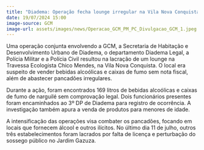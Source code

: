```yaml
---
title: "Diadema: Operação fecha lounge irregular na Vila Nova Conquista"
date: 19/07/2024 15:00
image-source: GCM
image-url: assets/images/news/Operacao_GCM_PM_PC_Divulgacao_GCM_1.jpeg
---
```


Uma operação conjunta envolvendo a GCM, a Secretaria de Habitação e Desenvolvimento Urbano de Diadema, o departamento Diadema Legal, a Polícia Militar e a Polícia Civil resultou na lacração de um lounge na Travessa Ecologista Chico Mendes, na Vila Nova Conquista. O local era suspeito de vender bebidas alcoólicas e caixas de fumo sem nota fiscal, além de abastecer pancadões irregulares.

Durante a ação, foram encontrados 169 litros de bebidas alcoólicas e caixas de fumo de narguilé sem comprovação legal. Dois funcionários presentes foram encaminhados ao 3º DP de Diadema para registro de ocorrência. A investigação também apura a venda de produtos para menores de idade.

A intensificação das operações visa combater os pancadões, focando em locais que fornecem álcool e outros ilícitos. No último dia 11 de julho, outros três estabelecimentos foram lacrados por falta de licença e perturbação do sossego público no Jardim Gazuza.